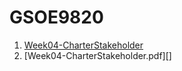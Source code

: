 # GSOE9820

1. [Week04-CharterStakeholder](Week04-CharterStakeholder.html)
2. [Week04-CharterStakeholder.pdf][]